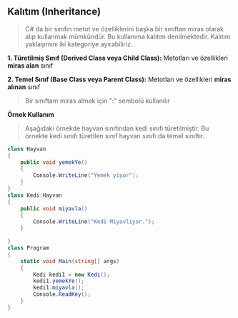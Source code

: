 ## Kalıtım (Inheritance) ##

> C# da bir sınıfın metot ve özelliklerini başka bir sınıftan miras olarak alıp kullanmak mümkündür. Bu kullanıma kalıtım denilmektedir.
> Kalıtım yaklaşımını iki kategoriye ayırabiliriz.

  **1. Türetilmiş Sınıf (Derived Class veya Child Class):** Metotları ve özellikleri **miras alan** sınıf
  
  **2. Temel Sınıf (Base Class veya Parent Class):** Metotları ve özellikleri **miras alınan** sınıf
  
  
> Bir sınıftam miras almak için ":" sembolü kullanılır

**Örnek Kullanım**
>Aşağıdaki örnekde hayvan sınıfından kedi sınıfı türetilmiştir. Bu örnekte kedi sınıfı türetilen sınıf hayvan sınıfı da temel sınıftır.

```csharp
class Hayvan
{
    public void yemekYe()
    {
        Console.WriteLine("Yemek yiyor");
    }
}
class Kedi:Hayvan
{
    public void miyavla()
    {
        Console.WriteLine("Kedi Miyavlıyor.");
    }

}
class Program
{
    static void Main(string[] args)
    {
        Kedi kedi1 = new Kedi();
        kedi1.yemekYe();
        kedi1.miyavla();
        Console.ReadKey();
    }
}

```
